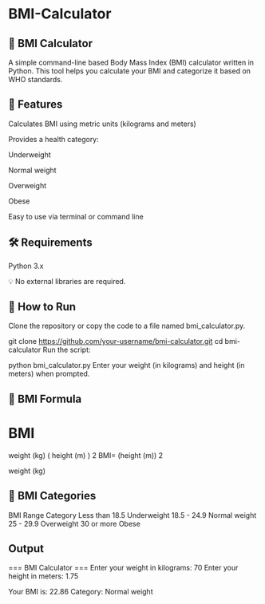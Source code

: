 # BMI-Calculator
## 🧮 BMI Calculator
A simple command-line based Body Mass Index (BMI) calculator written in Python. This tool helps you calculate your BMI and categorize it based on WHO standards.

## 📌 Features
Calculates BMI using metric units (kilograms and meters)

Provides a health category:

Underweight

Normal weight

Overweight

Obese

Easy to use via terminal or command line

## 🛠️ Requirements
Python 3.x

💡 No external libraries are required.

## 🚀 How to Run
Clone the repository or copy the code to a file named bmi_calculator.py.

git clone https://github.com/your-username/bmi-calculator.git
cd bmi-calculator
Run the script:

python bmi_calculator.py
Enter your weight (in kilograms) and height (in meters) when prompted.

## 📏 BMI Formula
BMI
=
weight (kg)
(
height (m)
)
2
BMI= 
(height (m)) 
2
 
weight (kg)
​
 
## 🧠 BMI Categories
BMI Range	Category
Less than 18.5	Underweight
18.5 - 24.9	Normal weight
25 - 29.9	Overweight
30 or more	Obese

## Output

=== BMI Calculator ===
Enter your weight in kilograms: 70
Enter your height in meters: 1.75

Your BMI is: 22.86
Category: Normal weight
